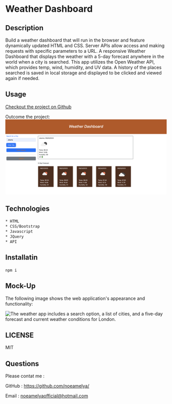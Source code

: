# Weather Dashboard

## Description

 Build a weather dashboard that will run in the browser and feature dynamically updated HTML and CSS. Server APIs allow access and making requests with specific parameters to a URL. A responsive Weather Dashboard that displays the weather with a 5-day forecast anywhere in the world when a city is searched. This app utilizes the Open Weather API, which provides temp, wind, humidity, and UV data. A history of the places searched is saved in local storage and displayed to be clicked and viewed again if needed. 


## Usage
[Checkout the project on Github ](https://github.com/noeamelya/weather_dashboard)

Outcome the project:
![outcome the project](./images/weatherdash.png)


## Technologies

    * HTML
    * CSS/Bootstrap
    * Javascript
    * JQuery
    * API

## Installatin

```npm i```

## Mock-Up

The following image shows the web application's appearance and functionality:

![The weather app includes a search option, a list of cities, and a five-day forecast and current weather conditions for London.](./images/10-server-side-apis-challenge-demo.png)


## LICENSE
MIT

## Questions
Please contat me :

GitHub : https://github.com/noeamelya/


Email : noeamelyaofficial@hotmail.com


